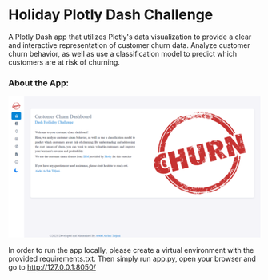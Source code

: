 # Holiday Plotly Dash Challenge


A Plotly Dash app that utilizes Plotly's data visualization  to provide a clear and interactive representation of  customer churn data. Analyze customer churn behavior, as well as use a classification model to predict which customers are at risk of churning.



### About the App:
![Semantic description of image](wlc_image.png "Welcome page Churn Dash-App")

In order to run the app locally, please create a virtual environment with the provided requirements.txt. Then simply run app.py, open your browser and go to http://127.0.0.1:8050/
